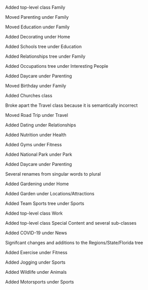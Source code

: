 Added top-level class Family

Moved Parenting under Family

Moved Education under Family

Added Decorating under Home

Added Schools tree under Education

Added Relationships tree under Family

Added Occupations tree under Interesting People

Added Daycare under Parenting

Moved Birthday under Family

Added Churches class

Broke apart the Travel class because it is semantically incorrect

Moved Road Trip under Travel

Added Dating under Relationships

Added Nutrition under Health

Added Gyms under Fitness

Added National Park under Park

Added Daycare under Parenting

Several renames from singular words to plural

Added Gardening under Home

Added Garden under Locations/Attractions

Added Team Sports tree under Sports

Added top-level class Work

Added top-level class Special Content and several sub-classes

Added COVID-19 under News

Signifcant changes and additions to the Regions/State/Florida tree

Added Exercise under Fitness

Added Jogging under Sports

Added Wildlife under Animals

Added Motorsports under Sports